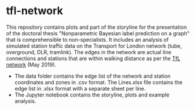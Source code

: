 # tfl-network

This repository contains plots and part of the storyline for the presentation of the doctoral thesis "Nonparametric Bayesian label prediction on a graph" that is comprehensible to non-specialists. It includes an analysis of simulated station traffic data on the Transport for London network (tube, overground, DLR, tramlink). The edges in the network are actual line connections and stations that are within walking distance as per the [TfL network](http://content.tfl.gov.uk/large-print-tube-map.pdf) (May 2019). 

* The data folder contains the edge list of the network and station coordinates and zones in .csv format. The Lines.xlsx file contains the edge list in .xlsx format with a separate sheet per line.
* The Jupyter notebook contains the storyline, plots and example analysis.
